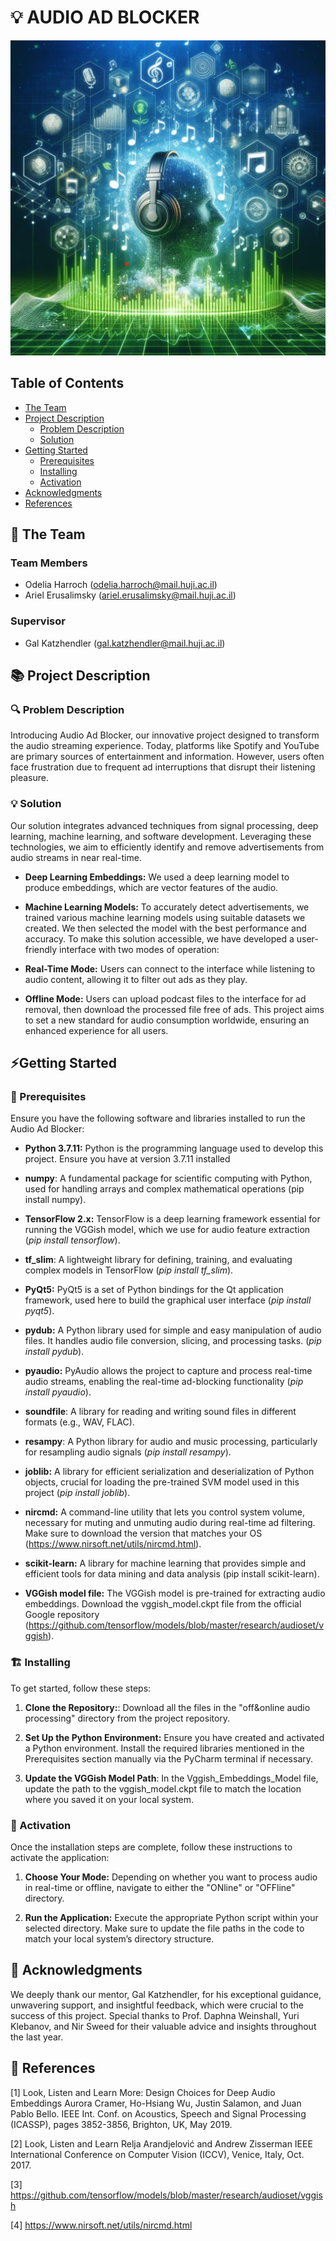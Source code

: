 # 💡 AUDIO AD BLOCKER
<!-- cool project cover image -->
![Project Cover Image](/media/audio_ad_blocker_image.jpg)

<!-- table of content -->
## Table of Contents
- [The Team](#the-team)
- [Project Description](#project-description)
  - [Problem Description](#problem-description)
  - [Solution](#solution)
- [Getting Started](#getting-started)
  - [Prerequisites](#prerequisites)
  - [Installing](#installing)
  - [Activation](#Activation)
- [Acknowledgments](#Acknowledgments)
- [References](#References)

## 👥 The Team 
### Team Members
- Odelia Harroch (odelia.harroch@mail.huji.ac.il)
- Ariel Erusalimsky (ariel.erusalimsky@mail.huji.ac.il)

### Supervisor
- Gal Katzhendler (gal.katzhendler@mail.huji.ac.il)


## 📚 Project Description
### 🔍 Problem Description

Introducing Audio Ad Blocker, our innovative project designed to transform the audio streaming experience. Today, platforms like Spotify and YouTube are primary sources of entertainment and information. However, users often face frustration due to frequent ad interruptions that disrupt their listening pleasure.

### 💡 Solution

Our solution integrates advanced techniques from signal processing, deep learning, machine learning, and software development. Leveraging these technologies, we aim to efficiently identify and remove advertisements from audio streams in near real-time.

- **Deep Learning Embeddings:** We used a deep learning model to produce embeddings, which are vector features of the audio.
- **Machine Learning Models:** To accurately detect advertisements, we trained various machine learning models using suitable datasets we created. We then selected the model with the best performance and accuracy.
To make this solution accessible, we have developed a user-friendly interface with two modes of operation:

- **Real-Time Mode:** Users can connect to the interface while listening to audio content, allowing it to filter out ads as they play.
- **Offline Mode:** Users can upload podcast files to the interface for ad removal, then download the processed file free of ads.
This project aims to set a new standard for audio consumption worldwide, ensuring an enhanced experience for all users.

## ⚡Getting Started
### 🧱 Prerequisites
Ensure you have the following software and libraries installed to run the Audio Ad Blocker:
- **Python 3.7.11:** Python is the programming language used to develop this project. Ensure you have at version 3.7.11 installed

- **numpy**: A fundamental package for scientific computing with Python, used for handling arrays and complex mathematical operations (pip install numpy).

- **TensorFlow 2.x:** TensorFlow is a deep learning framework essential for running the VGGish model, which we use for audio feature extraction
   (*pip install tensorflow*).
 - **tf_slim**: A lightweight library for defining, training, and evaluating complex models in TensorFlow (*pip install tf_slim*).
- **PyQt5:** PyQt5 is a set of Python bindings for the Qt application framework, used here to build the graphical user interface
   (*pip install pyqt5*).
  
- **pydub:** A Python library used for simple and easy manipulation of audio files. It handles audio file conversion, slicing, and processing tasks.
   (*pip install pydub*).  
- **pyaudio:** PyAudio allows the project to capture and process real-time audio streams, enabling the real-time ad-blocking functionality
   (*pip install pyaudio*).
- **soundfile**: A library for reading and writing sound files in different formats (e.g., WAV, FLAC).
- **resampy**: A Python library for audio and music processing, particularly for resampling audio signals (*pip install resampy*).  
- **joblib:** A library for efficient serialization and deserialization of Python objects, crucial for loading the pre-trained SVM model used in this project
   (*pip install joblib*).
- **nircmd:** A command-line utility that lets you control system volume, necessary for muting and unmuting audio during real-time ad filtering. Make sure to download the version that matches your OS (https://www.nirsoft.net/utils/nircmd.html).

- **scikit-learn:** A library for machine learning that provides simple and efficient tools for data mining and data analysis (pip install scikit-learn).
  
- **VGGish model file:** The VGGish model is pre-trained for extracting audio embeddings. Download the vggish_model.ckpt file from the official Google repository (https://github.com/tensorflow/models/blob/master/research/audioset/vggish).

### 🏗️ Installing 
To get started, follow these steps:

1. **Clone the Repository:**: Download all the files in the "off&online audio processing" directory from the project repository.

2. **Set Up the Python Environment:** Ensure you have created and activated a Python environment. Install the required libraries mentioned in the Prerequisites section manually via the PyCharm terminal if necessary.

3. **Update the VGGish Model Path**: In the Vggish_Embeddings_Model file, update the path to the vggish_model.ckpt file to match the location where you saved it on your local system.

### 🚀 Activation
Once the installation steps are complete, follow these instructions to activate the application:

1. **Choose Your Mode:** Depending on whether you want to process audio in real-time or offline, navigate to either the "ONline" or "OFFline" directory.

2. **Run the Application:** Execute the appropriate Python script within your selected directory. Make sure to update the file paths in the code to match your local system’s directory structure.
  
## 🙏 Acknowledgments
We deeply thank our mentor, Gal Katzhendler, for his exceptional guidance, unwavering support, and insightful feedback, which were crucial to the success of this project. Special thanks to Prof. Daphna Weinshall, Yuri Klebanov, and Nir Sweed for their valuable advice and insights throughout the last year.

## 📘 References 
[1] Look, Listen and Learn More: Design Choices for Deep Audio Embeddings
Aurora Cramer, Ho-Hsiang Wu, Justin Salamon, and Juan Pablo Bello.
IEEE Int. Conf. on Acoustics, Speech and Signal Processing (ICASSP), pages 3852-3856, Brighton, UK, May 2019.

[2] Look, Listen and Learn
Relja Arandjelović and Andrew Zisserman
IEEE International Conference on Computer Vision (ICCV), Venice, Italy, Oct. 2017.

[3] https://github.com/tensorflow/models/blob/master/research/audioset/vggish

[4] https://www.nirsoft.net/utils/nircmd.html



